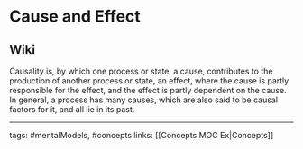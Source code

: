 # Cause and Effect

## Wiki
Causality is, by which one process or state, a cause, contributes to the production of another process or state, an effect, where the cause is partly responsible for the effect, and the effect is partly dependent on the cause. In general, a process has many causes, which are also said to be causal factors for it, and all lie in its past.

---
tags: #mentalModels, #concepts
links: [[Concepts MOC Ex|Concepts]]
